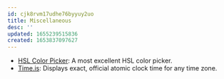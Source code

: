 ```yaml
---
id: cjk8rvm17udhe76byyuy2uo
title: Miscellaneous
desc: ''
updated: 1655239515836
created: 1653837097627
---
```


- [HSL Color Picker](https://hslpicker.com): A most excellent HSL color picker.
- [Time.is](https://time.is): Displays exact, official atomic clock time for any time zone.

